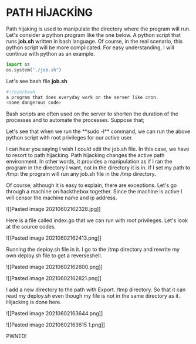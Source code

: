 # PATH HİJACKİNG

Path hijaking is used to manipulate the directory where the program will run. Let's consider a python program like the one below. A python script that runs **job.sh** written in bash language. Of course, in the real scenario, this python script will be more complicated. For easy understanding, I will continue with python as an example.

```python
import os
os.system("./job.sh")
```

Let's see bash file **job.sh**

```bash
#!/bin/bash
a program that does everyday work on the server like cron.
<some dangerous code>
```

Bash scripts are often used on the server to shorten the duration of the processes and to automate the processes. Suppose that;

Let's see that when we run the \*\*sudo -l\*\* command, we can run the above python script with root privileges for our active user.

I can hear you saying I wish I could edit the job.sh file. In this case, we have to resort to path hijacking. Path hijacking changes the active path environment. In other words, it provides a manipulation as if I ran the program in the directory I want, not in the directory it is in. If I set my path to /tmp: the program will run any job.sh file in the /tmp directory.

Of course, although it is easy to explain, there are exceptions. Let's go through a machine on hackthebox together. Since the machine is active I will censor the machine name and ip address.

![[Pasted image 20210602162328.jpg]]


Here is a file called index.go that we can run with root privileges. Let's look at the source codes.


![[Pasted image 20210602162413.png]]

Running the deploy.sh file in it. I go to the /tmp directory and rewrite my own deploy.sh file to get a reverseshell.

![[Pasted image 20210602162600.png]]

![[Pasted image 20210602162821.png]]

I add a new directory to the path with Export. /tmp directory. So that it can read my deploy.sh even though my file is not in the same directory as it. Hijacking is done here.

![[Pasted image 20210602163644.png]]

![[Pasted image 20210602163615 1.png]]

PWNED!



